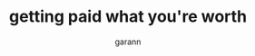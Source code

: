 ---
layout: post
title: getting paid what you're worth
vimeo_id: 47628626
category: money
author: garann
twitter: garannm
---